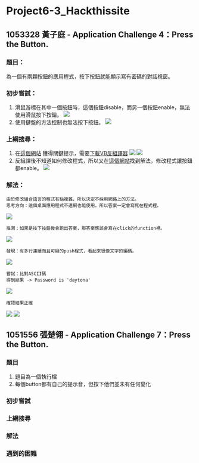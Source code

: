 # Project6-3_Hackthissite


## 1053328 黃子庭 - Application Challenge 4：Press the Button.
### 題目：
為一個有兩顆按鈕的應用程式，按下按鈕就能顯示寫有密碼的對話視窗。
### 初步嘗試：
1. 滑鼠游標在其中一個按鈕時，這個按鈕disable，而另一個按鈕enable，無法使用滑鼠按下按鈕。
![](app_challenge4/投影片2.PNG)
2. 使用鍵盤的方法控制也無法按下按鈕。
![](app_challenge4/投影片3.PNG)
### 上網搜尋：
1. 在[這個網站](https://www.hackthissite.org/forums/viewtopic.php?f=16&t=5955)
獲得關鍵提示，需要[下載VB反組譯器](http://www.hackthissite.org/pages/programs/programs.php)
![](app_challenge4/投影片4.PNG)
![](app_challenge4/投影片5.PNG)
2. 反組譯後不知道如何修改程式，所以又在[這個網站](http://www.nullsecurity.org/article/hackthissite_org_application_challenges#app_04w)找到解法，修改程式讓按鈕都enable。
![](app_challenge4/投影片6.PNG)
### 解法：
```
由於修改組合語言的程式有點複雜，所以決定不採用網路上的方法。
思考方向：這個桌面應用程式不連網也能使用，所以答案一定會寫死在程式裡。
```
![](app_challenge4/投影片7.PNG)
```
推測：如果是按下按鈕後會跑出答案，那答案應該會寫在click的function裡。
```
![](app_challenge4/投影片8.PNG)
```
發現：有多行連續而且可疑的push程式，看起來很像文字的編碼。
```
![](app_challenge4/投影片9.PNG)
```
嘗試：比對ASCII碼
得到結果 -> Password is 'daytona'
```
![](app_challenge4/投影片10.PNG)
```
確認結果正確
```
![](app_challenge4/投影片11.PNG)
![](app_challenge4/投影片12.PNG)


## 1051556 張楚翎 - Application Challenge 7：Press the Button.
### 題目
1. 題目為一個執行檔
2. 每個button都有自己的提示音，但按下他們並未有任何變化

### 初步嘗試

### 上網搜尋

### 解法

### 遇到的困難

